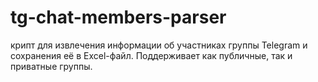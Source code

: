 # tg-chat-members-parser
крипт для извлечения информации об участниках группы Telegram и сохранения её в Excel-файл. Поддерживает как публичные, так и приватные группы.
